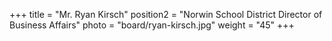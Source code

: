 +++
title      = "Mr. Ryan Kirsch"
position2  = "Norwin School District Director of Business Affairs"
photo      = "board/ryan-kirsch.jpg"
weight     = "45"
+++
